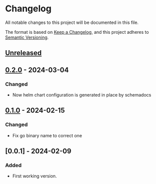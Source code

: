 # Changelog

All notable changes to this project will be documented in this file.

The format is based on [Keep a Changelog](https://keepachangelog.com/en/1.0.0/),
and this project adheres to [Semantic Versioning](https://semver.org/spec/v2.0.0.html).

## [Unreleased]

## [0.2.0] - 2024-03-04

### Changed

- Now helm chart configuration is generated in place by schemadocs


## [0.1.0] - 2024-02-15

### Changed

- Fix go binary name to correct one

## [0.0.1] - 2024-02-09

### Added

- First working version.

[Unreleased]: https://github.com/giantswarm/helm-chart-docs-generator/compare/v0.2.0...HEAD
[0.2.0]: https://github.com/giantswarm/helm-chart-docs-generator/compare/v0.1.0...v0.2.0
[0.1.0]: https://github.com/giantswarm/helm-chart-docs-generator/compare/v0.0.1...v0.1.0
[0.1.0]: https://github.com/giantswarm/helm-chart-docs-generator/releases/tag/v0.0.1

